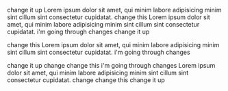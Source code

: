change it up
Lorem ipsum dolor sit amet, qui minim labore adipisicing minim sint cillum sint consectetur cupidatat.
change this
Lorem ipsum dolor sit amet, qui minim labore adipisicing minim sint cillum sint consectetur cupidatat.
i'm going through changes
change it up

change this
Lorem ipsum dolor sit amet, qui minim labore adipisicing minim sint cillum sint consectetur cupidatat.
i'm going through changes

change it up
change
change this
i'm going through changes
Lorem ipsum dolor sit amet, qui minim labore adipisicing minim sint cillum sint consectetur cupidatat.
change
change this
change it up
